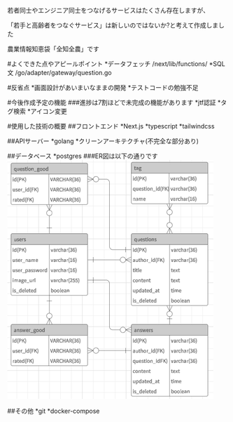 若者同士やエンジニア同士をつなげるサービスはたくさん存在しますが、

「若手と高齢者をつなぐサービス」は新しいのではないか?と考えて作成しました

農業情報知恵袋「全知全農」です

#よくできた点やアピールポイント
*データフェッチ /next/lib/functions/
*SQL文  /go/adapter/gateway/question.go

#反省点
*画面設計があいまいなままの開発
*テストコードの勉強不足

#今後作成予定の機能
###進捗は7割ほどで未完成の機能があります
*jtf認証
*タグ検索
*アイコン変更

#使用した技術の概要
##フロントエンド
*Next.js
*typescript
*tailwindcss

##APIサーバー
*golang
*クリーンアーキテクチャ(不完全な部分あり)

##データベース
*postgres
###ER図は以下の通りです
![ER図](./img/スクリーンショット%20(186).png)

##その他
*git
*docker-compose


